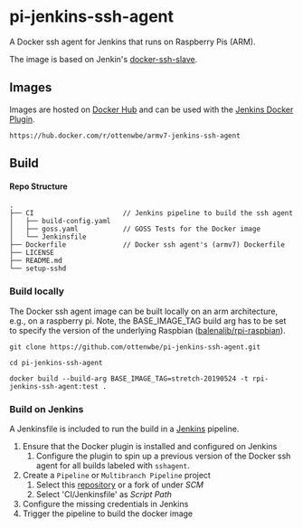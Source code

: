 # pi-jenkins-ssh-agent
A Docker ssh agent for Jenkins that runs on Raspberry Pis (ARM).

The image is based on Jenkin's [docker-ssh-slave](https://github.com/jenkinsci/docker-ssh-slave).

## Images

Images are hosted on [Docker Hub](https://hub.docker.com/) and can be used with the [Jenkins Docker Plugin](https://wiki.jenkins.io/display/JENKINS/Docker+Plugin).

```
https://hub.docker.com/r/ottenwbe/armv7-jenkins-ssh-agent
```

## Build

#### Repo Structure

```
.
├── CI                      // Jenkins pipeline to build the ssh agent
│   ├── build-config.yaml    
│   ├── goss.yaml           // GOSS Tests for the Docker image
│   └── Jenkinsfile         
├── Dockerfile              // Docker ssh agent's (armv7) Dockerfile
├── LICENSE
├── README.md
└── setup-sshd
```

### Build locally

The Docker ssh agent image can be built locally on an arm architecture, e.g., on a raspberry pi.
Note, the BASE_IMAGE_TAG build arg has to be set to specify the version of the underlying Raspbian ([balenalib/rpi-raspbian](https://hub.docker.com/r/balenalib/rpi-raspbian)).

```
git clone https://github.com/ottenwbe/pi-jenkins-ssh-agent.git

cd pi-jenkins-ssh-agent

docker build --build-arg BASE_IMAGE_TAG=stretch-20190524 -t rpi-jenkins-ssh-agent:test .
```

### Build on Jenkins

A Jenkinsfile is included to run the build in a [Jenkins](https://jenkins.io/) pipeline.

1. Ensure that the Docker plugin is installed and configured on Jenkins
    1. Configure the plugin to spin up a previous version of the Docker ssh agent for all builds labeled with ```sshagent```.
1. Create a ```Pipeline``` or ```Multibranch Pipeline``` project
    1. Select this [repository](https://github.com/ottenwbe/pi-jenkins-ssh-agent) or a fork of under _SCM_
    1. Select 'CI/Jenkinsfile' as _Script Path_
1. Configure the missing credentials in Jenkins
1. Trigger the pipeline to build the docker image
